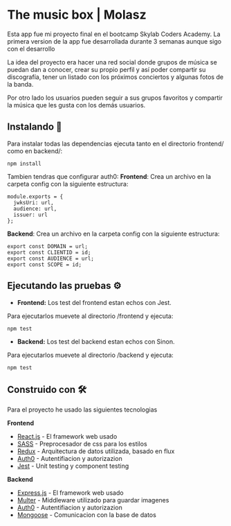 # The music box | Molasz

Esta app fue mi proyecto final en el bootcamp Skylab Coders Academy. La primera version de la app fue desarrollada durante 3 semanas aunque sigo con el desarrollo

La idea del proyecto era hacer una red social donde grupos de música se puedan dan a conocer, crear su propio perfil y así poder compartir su discografía, tener un listado con los próximos conciertos y algunas fotos de la banda.

Por otro lado los usuarios pueden seguir a sus grupos favoritos y compartir la música que les gusta con los demás usuarios.

## Instalando 🔧

Para instalar todas las dependencias ejecuta tanto en el directorio frontend/ como en backend/:

```
npm install
```

Tambien tendras que configurar auth0:
**Frontend**: Crea un archivo en la carpeta config con la siguiente estructura:

```
module.exports = {
  jwksUri: url,
  audience: url,
  issuer: url
};
```

**Backend**: Crea un archivo en la carpeta config con la siguiente estructura:

```
export const DOMAIN = url;
export const CLIENTID = id;
export const AUDIENCE = url;
export const SCOPE = id;

```

## Ejecutando las pruebas ⚙️

- **Frontend:** Los test del frontend estan echos con Jest.

Para ejecutarlos muevete al directorio /frontend y ejecuta:

```
npm test
```

- **Backend:** Los test del backend estan echos con Sinon.

Para ejecutarlos muevete al directorio /backend y ejecuta:

```
npm test
```

## Construido con 🛠️

Para el proyecto he usado las siguientes tecnologias

**Frontend**

- [React.js](http://www.reactjs.org) - El framework web usado
- [SASS](https://sass-lang.com/) - Preprocesador de css para los estilos
- [Redux](https://redux.js.org/) - Arquitectura de datos utilizada, basado en flux
- [Auth0](https://auth0.com/) - Autentifiacion y autorizazion
- [Jest](https://jestjs.io/) - Unit testing y component testing

**Backend**

- [Express.js](https://expressjs.com/) - El framework web usado
- [Multer](https://github.com/expressjs/multer#readme) - Middleware utilizado para guardar imagenes
- [Auth0](https://auth0.com/) - Autentifiacion y autorizazion
- [Mongoose](https://mongoosejs.com) - Comunicacion con la base de datos
